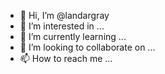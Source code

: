 - 👋 Hi, I’m @landargray
- 👀 I’m interested in ...
- 🌱 I’m currently learning ...
- 💞️ I’m looking to collaborate on ...
- 📫 How to reach me ...

<!---
landargray/landargray is a ✨ special ✨ repository because its `README.md` (this file) appears on your GitHub profile.
You can click the Preview link to take a look at your changes.
--->
